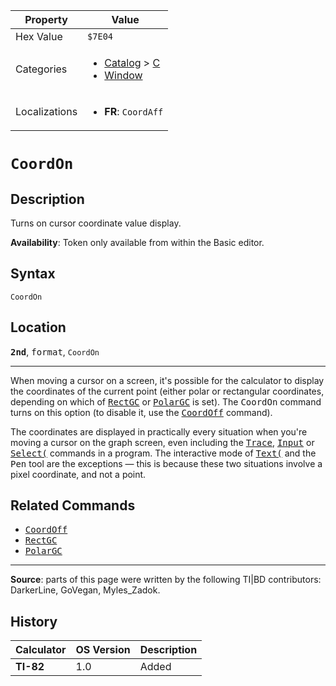 | Property      | Value |
|---------------|-------|
| Hex Value     | `$7E04`|
| Categories    | <ul><li>[Catalog](<../categories/Catalog.md>) > [C](<../categories/Catalog.md#C>)</li><li>[Window](<../categories/Window.md>)</li></ul> |
| Localizations | <ul><li><b>FR</b>: `CoordAff`</li></ul> |

# `CoordOn`

## Description
Turns on cursor coordinate value display.


<b>Availability</b>: Token only available from within the Basic editor.

## Syntax
`CoordOn`

## Location
<tt><kbd><b>2nd</b></kbd></tt>, <kbd>format</kbd>, `CoordOn`
<hr>

When moving a cursor on a screen, it's possible for the calculator to display the coordinates of the current point (either polar or rectangular coordinates, depending on which of <tt><a href="RectGC.md">RectGC</a></tt> or <tt><a href="PolarGC.md">PolarGC</a></tt> is set). The <tt>CoordOn</tt> command turns on this option (to disable it, use the <tt><a href="CoordOff.md">CoordOff</a></tt> command).

The coordinates are displayed in practically every situation when you're moving a cursor on the graph screen, even including the <tt><a href="Trace.md">Trace</a></tt>, <tt><a href="Input.md">Input</a></tt> or <tt><a href="Select(.md">Select(</a></tt> commands in a program. The interactive mode of <tt><a href="Text(.md">Text(</a></tt> and the <tt>Pen</tt> tool are the exceptions — this is because these two situations involve a pixel coordinate, and not a point.

## Related Commands

*   <tt><a href="CoordOff.md">CoordOff</a></tt>
*   <tt><a href="RectGC.md">RectGC</a></tt>
*   <tt><a href="PolarGC.md">PolarGC</a></tt>

* * *

**Source**: parts of this page were written by the following TI|BD contributors: DarkerLine, GoVegan, Myles_Zadok.

## History
| Calculator | OS Version | Description |
|------------|------------|-------------|
| <b>TI-82</b> | 1.0 | Added |


